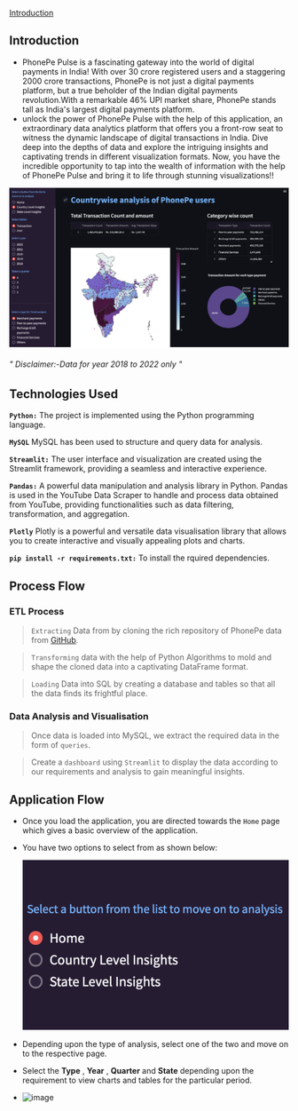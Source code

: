 [Introduction](#Introduction)
## Introduction
* PhonePe Pulse is a fascinating gateway into the world of digital payments in India! With over 30 crore registered users and a staggering 2000 crore transactions, PhonePe is not just a digital payments platform, but a true beholder of the Indian digital payments revolution.With a remarkable 46% UPI market share, PhonePe stands tall as India's largest digital payments platform.
* unlock the power of PhonePe Pulse with the help of this application, an extraordinary data analytics platform that offers you a front-row seat to witness the dynamic landscape of digital transactions in India. Dive deep into the depths of data and explore the intriguing insights and captivating trends in different visualization formats. Now, you have the incredible opportunity to tap into the wealth of information with the help of PhonePe Pulse and bring it to life through stunning visualizations!!

![analysis.png](https://github.com/Jeel-Kenia/PhonePe-Data_Visualisation/blob/main/analysis.png?raw=true)
###### " Disclaimer:-Data for year 2018 to 2022 only "

## Technologies Used
**`Python:`** The project is implemented using the Python programming language.

**`MySQL`** MySQL has been used to structure and query data for analysis.

**`Streamlit:`** The user interface and visualization are created using the Streamlit framework, providing a seamless and interactive experience.

**`Pandas:`** A powerful data manipulation and analysis library in Python. Pandas is used in the YouTube Data Scraper to handle and process data obtained from YouTube, providing functionalities such as data filtering, transformation, and aggregation.

**`Plotly`** Plotly is a powerful and versatile data visualisation library that allows you to create interactive and visually appealing plots and charts. 

**`pip install -r requirements.txt:`** To install the rquired dependencies.

## Process Flow
### ETL Process
> `Extracting` Data from by cloning the rich repository of PhonePe data from [GitHub](https://github.com/PhonePe/).

> `Transforming` data with the help of Python Algorithms to mold and shape the cloned data into a captivating DataFrame format.

> `Loading` Data into SQL by creating a database and tables so that all the data finds its frightful place.

 ### Data Analysis and Visualisation
> Once data is loaded into MySQL, we extract the required data in the form of `queries`.

> Create a `dashboard` using `Streamlit` to display the data according to our requirements and analysis to gain meaningful insights.

## Application Flow
* Once you load the application, you are directed towards the `Home` page which gives a basic overview of the application.

* You have two options to select from as shown below:

     ![image](https://github.com/Jeel-Kenia/PhonePe-Data_Visualisation/blob/main/Screenshot%202023-06-27%20at%204.32.38%20PM.png)

* Depending upon the type of analysis, select one of the two and move on to the respective page.

* Select the **Type** , **Year** , **Quarter** and **State** depending upon the requirement to view charts and tables for the particular period.

* ![image](dddd)
